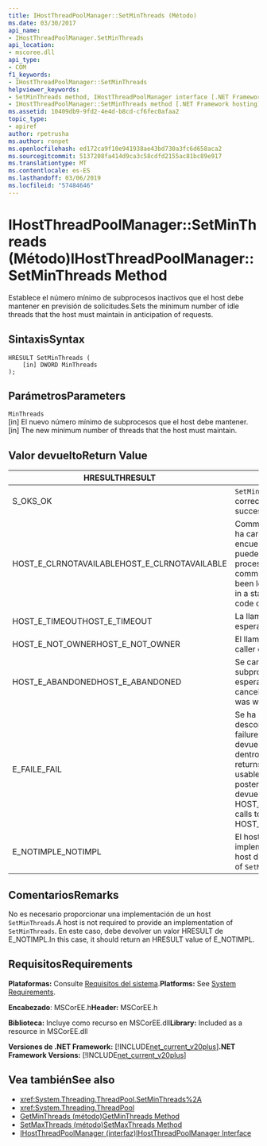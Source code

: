 ```yaml
---
title: IHostThreadPoolManager::SetMinThreads (Método)
ms.date: 03/30/2017
api_name:
- IHostThreadPoolManager.SetMinThreads
api_location:
- mscoree.dll
api_type:
- COM
f1_keywords:
- IHostThreadPoolManager::SetMinThreads
helpviewer_keywords:
- SetMinThreads method, IHostThreadPoolManager interface [.NET Framework hosting]
- IHostThreadPoolManager::SetMinThreads method [.NET Framework hosting]
ms.assetid: 10409db9-9fd2-4e4d-b8cd-cf6fec0afaa2
topic_type:
- apiref
author: rpetrusha
ms.author: ronpet
ms.openlocfilehash: ed172ca9f10e941938ae43bd730a3fc6d658aca2
ms.sourcegitcommit: 5137208fa414d9ca3c58cdfd2155ac81bc89e917
ms.translationtype: MT
ms.contentlocale: es-ES
ms.lasthandoff: 03/06/2019
ms.locfileid: "57484646"
---
```

# <a name="ihostthreadpoolmanagersetminthreads-method"></a><span data-ttu-id="3536f-102">IHostThreadPoolManager::SetMinThreads (Método)</span><span class="sxs-lookup"><span data-stu-id="3536f-102">IHostThreadPoolManager::SetMinThreads Method</span></span>
<span data-ttu-id="3536f-103">Establece el número mínimo de subprocesos inactivos que el host debe mantener en previsión de solicitudes.</span><span class="sxs-lookup"><span data-stu-id="3536f-103">Sets the minimum number of idle threads that the host must maintain in anticipation of requests.</span></span>  
  
## <a name="syntax"></a><span data-ttu-id="3536f-104">Sintaxis</span><span class="sxs-lookup"><span data-stu-id="3536f-104">Syntax</span></span>  
  
```  
HRESULT SetMinThreads (  
    [in] DWORD MinThreads  
);  
```  
  
## <a name="parameters"></a><span data-ttu-id="3536f-105">Parámetros</span><span class="sxs-lookup"><span data-stu-id="3536f-105">Parameters</span></span>  
 `MinThreads`  
 <span data-ttu-id="3536f-106">[in] El nuevo número mínimo de subprocesos que el host debe mantener.</span><span class="sxs-lookup"><span data-stu-id="3536f-106">[in] The new minimum number of threads that the host must maintain.</span></span>  
  
## <a name="return-value"></a><span data-ttu-id="3536f-107">Valor devuelto</span><span class="sxs-lookup"><span data-stu-id="3536f-107">Return Value</span></span>  
  
|<span data-ttu-id="3536f-108">HRESULT</span><span class="sxs-lookup"><span data-stu-id="3536f-108">HRESULT</span></span>|<span data-ttu-id="3536f-109">Descripción</span><span class="sxs-lookup"><span data-stu-id="3536f-109">Description</span></span>|  
|-------------|-----------------|  
|<span data-ttu-id="3536f-110">S_OK</span><span class="sxs-lookup"><span data-stu-id="3536f-110">S_OK</span></span>|<span data-ttu-id="3536f-111">`SetMinThreads` se devolvió correctamente.</span><span class="sxs-lookup"><span data-stu-id="3536f-111">`SetMinThreads` returned successfully.</span></span>|  
|<span data-ttu-id="3536f-112">HOST_E_CLRNOTAVAILABLE</span><span class="sxs-lookup"><span data-stu-id="3536f-112">HOST_E_CLRNOTAVAILABLE</span></span>|<span data-ttu-id="3536f-113">Common language runtime (CLR) no se ha cargado en un proceso o el CLR se encuentra en un estado en el que no se puede ejecutar código administrado o procesar la llamada correctamente.</span><span class="sxs-lookup"><span data-stu-id="3536f-113">The common language runtime (CLR) has not been loaded into a process, or the CLR is in a state in which it cannot run managed code or process the call successfully.</span></span>|  
|<span data-ttu-id="3536f-114">HOST_E_TIMEOUT</span><span class="sxs-lookup"><span data-stu-id="3536f-114">HOST_E_TIMEOUT</span></span>|<span data-ttu-id="3536f-115">La llamada ha agotado el tiempo de espera.</span><span class="sxs-lookup"><span data-stu-id="3536f-115">The call timed out.</span></span>|  
|<span data-ttu-id="3536f-116">HOST_E_NOT_OWNER</span><span class="sxs-lookup"><span data-stu-id="3536f-116">HOST_E_NOT_OWNER</span></span>|<span data-ttu-id="3536f-117">El llamador no posee el bloqueo.</span><span class="sxs-lookup"><span data-stu-id="3536f-117">The caller does not own the lock.</span></span>|  
|<span data-ttu-id="3536f-118">HOST_E_ABANDONED</span><span class="sxs-lookup"><span data-stu-id="3536f-118">HOST_E_ABANDONED</span></span>|<span data-ttu-id="3536f-119">Se canceló un evento mientras un subproceso bloqueado o fibra estaba esperando en ella.</span><span class="sxs-lookup"><span data-stu-id="3536f-119">An event was canceled while a blocked thread or fiber was waiting on it.</span></span>|  
|<span data-ttu-id="3536f-120">E_FAIL</span><span class="sxs-lookup"><span data-stu-id="3536f-120">E_FAIL</span></span>|<span data-ttu-id="3536f-121">Se ha producido un error irrecuperable desconocido.</span><span class="sxs-lookup"><span data-stu-id="3536f-121">An unknown catastrophic failure occurred.</span></span> <span data-ttu-id="3536f-122">Cuando un método devuelve E_FAIL, CLR ya no es utilizable dentro del proceso.</span><span class="sxs-lookup"><span data-stu-id="3536f-122">When a method returns E_FAIL, the CLR is no longer usable within the process.</span></span> <span data-ttu-id="3536f-123">Las llamadas posteriores a métodos de hospedaje devuelven HOST_E_CLRNOTAVAILABLE.</span><span class="sxs-lookup"><span data-stu-id="3536f-123">Subsequent calls to hosting methods return HOST_E_CLRNOTAVAILABLE.</span></span>|  
|<span data-ttu-id="3536f-124">E_NOTIMPL</span><span class="sxs-lookup"><span data-stu-id="3536f-124">E_NOTIMPL</span></span>|<span data-ttu-id="3536f-125">El host no proporciona una implementación de `SetMinThreads`.</span><span class="sxs-lookup"><span data-stu-id="3536f-125">The host does not provide an implementation of `SetMinThreads`.</span></span>|  
  
## <a name="remarks"></a><span data-ttu-id="3536f-126">Comentarios</span><span class="sxs-lookup"><span data-stu-id="3536f-126">Remarks</span></span>  
 <span data-ttu-id="3536f-127">No es necesario proporcionar una implementación de un host `SetMinThreads`.</span><span class="sxs-lookup"><span data-stu-id="3536f-127">A host is not required to provide an implementation of `SetMinThreads`.</span></span> <span data-ttu-id="3536f-128">En este caso, debe devolver un valor HRESULT de E_NOTIMPL.</span><span class="sxs-lookup"><span data-stu-id="3536f-128">In this case, it should return an HRESULT value of E_NOTIMPL.</span></span>  
  
## <a name="requirements"></a><span data-ttu-id="3536f-129">Requisitos</span><span class="sxs-lookup"><span data-stu-id="3536f-129">Requirements</span></span>  
 <span data-ttu-id="3536f-130">**Plataformas:** Consulte [Requisitos del sistema](../../../../docs/framework/get-started/system-requirements.md).</span><span class="sxs-lookup"><span data-stu-id="3536f-130">**Platforms:** See [System Requirements](../../../../docs/framework/get-started/system-requirements.md).</span></span>  
  
 <span data-ttu-id="3536f-131">**Encabezado**: MSCorEE.h</span><span class="sxs-lookup"><span data-stu-id="3536f-131">**Header:** MSCorEE.h</span></span>  
  
 <span data-ttu-id="3536f-132">**Biblioteca:** Incluye como recurso en MSCorEE.dll</span><span class="sxs-lookup"><span data-stu-id="3536f-132">**Library:** Included as a resource in MSCorEE.dll</span></span>  
  
 <span data-ttu-id="3536f-133">**Versiones de .NET Framework:** [!INCLUDE[net_current_v20plus](../../../../includes/net-current-v20plus-md.md)]</span><span class="sxs-lookup"><span data-stu-id="3536f-133">**.NET Framework Versions:** [!INCLUDE[net_current_v20plus](../../../../includes/net-current-v20plus-md.md)]</span></span>  
  
## <a name="see-also"></a><span data-ttu-id="3536f-134">Vea también</span><span class="sxs-lookup"><span data-stu-id="3536f-134">See also</span></span>
- <xref:System.Threading.ThreadPool.SetMinThreads%2A>
- <xref:System.Threading.ThreadPool>
- [<span data-ttu-id="3536f-135">GetMinThreads (método)</span><span class="sxs-lookup"><span data-stu-id="3536f-135">GetMinThreads Method</span></span>](../../../../docs/framework/unmanaged-api/hosting/ihostthreadpoolmanager-getminthreads-method.md)
- [<span data-ttu-id="3536f-136">SetMaxThreads (método)</span><span class="sxs-lookup"><span data-stu-id="3536f-136">SetMaxThreads Method</span></span>](../../../../docs/framework/unmanaged-api/hosting/ihostthreadpoolmanager-setmaxthreads-method.md)
- [<span data-ttu-id="3536f-137">IHostThreadPoolManager (interfaz)</span><span class="sxs-lookup"><span data-stu-id="3536f-137">IHostThreadPoolManager Interface</span></span>](../../../../docs/framework/unmanaged-api/hosting/ihostthreadpoolmanager-interface.md)
